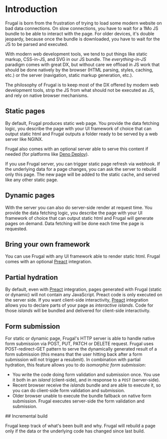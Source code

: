# Introduction

Frugal is born from the frustration of trying to load some modern website on bad data connections. On slow connections, you have to wait for a 1Mo JS bundle to be able to interact with the page. For older devices, it's double jeopardy, because once the bundle is downloaded, you have to wait for the JS to be parsed and executed.

With modern web development tools, we tend to put things like static markup, CSS-in-JS, and SVG in our JS bundle. The _everything-in-JS_ paradigm comes with great DX, but without care we offload in JS work that should be done natively by the browser (HTML parsing, styles, caching, etc.) or the server (navigation, static markup generation, etc.).

The philosophy of Frugal is to keep most of the DX offered by modern web development tools, strip the JS from what should not be executed as JS, and rely on native browser mechanisms.

## Static pages

By default, Frugal produces static web page. You provide the data fetching logic, you describe the page with your UI framework of choice that can output static html and Frugal outputs a folder ready to be served by a web server like NGINX.

Frugal also comes with an optional server able to serve this content if needed (for platforms like [Deno Deploy](https://deno.com/deploy)).

If you use Frugal server, you can trigger static page refresh via webhook. If the underlying data for a page changes, you can ask the server to rebuild only this page. The new page will be added to the static cache, and served like any other static page.

## Dynamic pages

With the server you can also do server-side render at request time. You provide the data fetching logic, you describe the page with your UI framework of choice that can output static html and Frugal will generate pages on demand. Data fetching will be done each time the page is requested.

## Bring your own framework

You can use Frugal with any UI framework able to render static html. Frugal comes with an optional [Preact](https://preactjs.com/) integration.

## Partial hydration

By default, even with [Preact](https://preactjs.com/) integration, pages generated with Frugal (static or dynamic) will not contain any JavaScript. Preact code is only executed on the server side. If you want client-side interactivity, [Preact](https://preactjs.com/) integration allows you to declare parts of your page as _interactive islands_. Code for those _islands_ will be bundled and delivered for client-side interactivity.

## Form submission

For static or dynamic page, Frugal's HTTP server is able to handle native form submission via POST, PUT, PATCH or DELETE request. Frugal uses POST-redirect-GET pattern to serve the dynamically generated result of a form submission (this means that the user hitting back after a form submission will not trigger a resubmit).
In combination with partial hydration, this feature allows you to do _isomorphic form submission_:

- You write the code doing form validation and submission once. You use it both in an _island_ (client-side), and in response to a `POST` (server-side).
- Recent browser receive the _islands_ bundle and are able to execute it, so you can do client-side form validation and submission.
- Older browser unable to execute the bundle fallback on native form submission. Frugal executes server-side the form validation and submission.

## Incremental build

Frugal keep track of what's been built and why. Frugal will rebuild a page only if the data or the underlying code has changed since last build.
